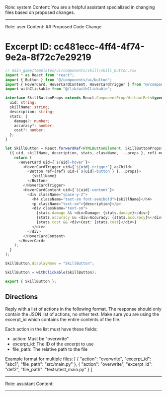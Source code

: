Role: system
Content: You are a helpful assistant specialized in changing files based on proposed changes.
__________________
Role: user
Content: ## Proposed Code Change
# Excerpt ID: cc481ecc-4ff4-4f74-9e2a-8f72c7e29219
```typescript
// main_game/templates/ui/components/skill/skill_button.tsx
import * as React from "react";
import { Button } from "@/components/ui/button";
import { HoverCard, HoverCardContent, HoverCardTrigger } from "@/components/ui/hover-card";
import withClickable from "@/lib/withClickable";

interface SkillButtonProps extends React.ComponentPropsWithoutRef<typeof Button> {
  uid: string;
  skillName: string;
  description: string;
  stats: {
    damage?: number;
    accuracy?: number;
    cost?: number;
  };
}

let SkillButton = React.forwardRef<HTMLButtonElement, SkillButtonProps>(
  ({ uid, skillName, description, stats, className, ...props }, ref) => {
    return (
      <HoverCard uid={`${uid}-hover`}>
        <HoverCardTrigger uid={`${uid}-trigger`} asChild>
          <Button ref={ref} uid={`${uid}-button`} {...props}>
            {skillName}
          </Button>
        </HoverCardTrigger>
        <HoverCardContent uid={`${uid}-content`}>
          <div className="space-y-2">
            <h4 className="text-sm font-semibold">{skillName}</h4>
            <p className="text-sm">{description}</p>
            <div className="text-sm">
              {stats.damage && <div>Damage: {stats.damage}</div>}
              {stats.accuracy && <div>Accuracy: {stats.accuracy}%</div>}
              {stats.cost && <div>Cost: {stats.cost}</div>}
            </div>
          </div>
        </HoverCardContent>
      </HoverCard>
    );
  }
);

SkillButton.displayName = "SkillButton";

SkillButton = withClickable(SkillButton);

export { SkillButton };
```

## Directions
Reply with a list of actions in the following format. The response should only contain the JSON list of actions, no other text.
Make sure you are using the excerpt_id which contains the entire contents of the file.

Each action in the list must have these fields:
- action: Must be "overwrite"
- excerpt_id: The ID of the excerpt to use
- file_path: The relative path to the file

Example format for multiple files:
[
    {
        "action": "overwrite",
        "excerpt_id": "abc1",
        "file_path": "src/main.py"
    },
    {
        "action": "overwrite",
        "excerpt_id": "def2",
        "file_path": "tests/test_main.py"
    }
]
__________________
Role: assistant
Content: 
__________________
